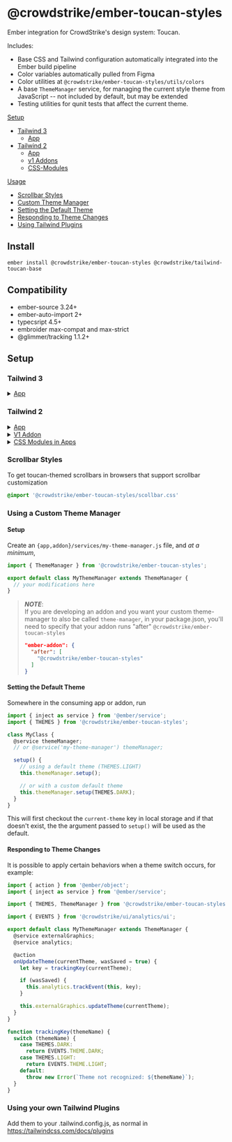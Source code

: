 # @crowdstrike/ember-toucan-styles

Ember integration for CrowdStrike's design system: Toucan.

Includes:
- Base CSS and Tailwind configuration automatically integrated into the Ember build pipeline
- Color variables automatically pulled from Figma
- Color utilities at `@crowdstrike/ember-toucan-styles/utils/colors`
- A base `ThemeManager` service, for managing the current style theme from JavaScript -- not included by default, but may be extended
- Testing utilities for qunit tests that affect the current theme.

[Setup](#setup)
  - [Tailwind 3](#tailwind-3)
    - [App](#app-tailwind-3)
  - [Tailwind 2](#tailwind-2)
    - [App](#app-tailwind-2)
    - [v1 Addons](#v1addon-tailwind-2)
    - [CSS-Modules](#css-modules)

[Usage](#usage)
  - [Scrollbar Styles](#scrollbar-styles)
  - [Custom Theme Manager](#using-a-custom-theme-manager)
  - [Setting the Default Theme](#setting-the-default-theme)
  - [Responding to Theme Changes](#responding-to-theme-changes)
  - [Using Tailwind Plugins](#using-your-own-tailwind-plugins)


## Install

```
ember install @crowdstrike/ember-toucan-styles @crowdstrike/tailwind-toucan-base
```

## Compatibility

- ember-source 3.24+
- ember-auto-import 2+
- typecsript 4.5+
- embroider max-compat and max-strict
- @glimmer/tracking 1.1.2+

## Setup

### Tailwind 3

<details><summary>
  <a name="#app-tailwind-3" href="#app-tailwind-3">App</a>
</summary>

1. Create an ember app.
   You don't have to start with a fresh ember app!

2. Add tailwind however you like.
  An easy approach is
  ```bash
  # In your terminal
  npx ember-apply tailwind
  ```

3. Install this library.
  ```bash
  # In your terminal
  pnpm add @crowdstrike/ember-toucan-styles @crowdstrike/tailwind-toucan-base
  ```

4. Add the toucan-base plugin to your tailwind config's plugin list.
  ```js
  // config/tailwind/tailwind.config.js
  'use strict';

  const path = require('path');

  const appRoot = path.join(__dirname, '../../');
  const appEntry = path.join(appRoot, 'app');
  const relevantFilesGlob = '**/*.{html,js,ts,hbs,gjs,gts}';

  module.exports = {
    content: [path.join(appEntry, relevantFilesGlob)],
    theme: {
      extend: {},
    },
    presets: [
      require('@crowdstrike/tailwind-toucan-base')
    ],
    safelist: [
      'theme-dark',
      'theme-light',
    ]
  };

  ```

5. Create a button to toggle the theme.
  ```bash
  # In your terminal
  ember g theme-toggle -gc
  ```

6. Add code to theme-toggle to toggle the theme (and to observe that the theme is toggling).
  Today, Toucan only supports light and dark mode, so this toggle will flip between the light theme and dark theme.
  ```js
  // app/components/theme-toggle.js
  import Component from '@glimmer/component';
  import { service } from '@ember/service';

  export default class DemoComponent extends Component {
    @service themeManager;

    toggle = () => this.themeManager.toggleTheme();
  }
  ```
  ```hbs
  {{! app/components/theme-toggle.hbs }}
  <button
    class="
      flex whitespace-nowrap bg-surface-base type-md-tight text-titles-and-attributes
      focus:outline-none p-2 rounded"
    {{on 'click' this.toggle}}
  >
    toggle
  </button>
  ```

  More of our colors and tailwind classes can be found here: https://tailwind-toucan-base.pages.dev/


7. Invoke `<ThemeToggle>` in `app/templates/application.hbs`.
  ```hbs
  <ThemeToggle />
  ```

8. Start both the ember dev server and the tailwind build.
  ```bash
  # in terminal 1
  pnpm start
  # in terminal 2
  pnpm tailwind:watch
  ```

9. A local server will boot at `http://localhosts:4200` and clicking the rendered button will toggle the background color.


------------------------------

Note that if you're using embroider + webpack, you also have the option to follow the popular guides on setting up tailwind with webpack

</details>

### Tailwind 2

<details><summary>
  <a name="#app-tailwind-2" href="#app-tailwind-2">App</a>
</summary>


To configure an Ember App, modify:
 - ember-cli-build.js

```cjs
const EmberApp = require('ember-cli/lib/broccoli/ember-app');

const { configureTailwind } = require('@crowdstrike/ember-toucan-styles');

const tailwindConfig = require('./tailwind.config');

module.exports = function (defaults) {
  let app = new EmberApp(defaults, {
    ...configureTailwind({ tailwindConfig }),
  });

  return app.toTree();
};
```

-  app/styles/app.css

```css
@tailwind base;
@tailwind components;
@tailwind utilities;
```

NOTE: if you're also using css-modules, you'll want to import the css-modules
output before `@tailwind base;`


</details>

<details><summary>
  <a name="#v1addon-tailwind-2" href="#v1addon-tailwind-2">V1 Addon</a>
</summary>

```cjs
// ember-cli-build.js

const EmberAddon = require('ember-cli/lib/broccoli/ember-addon');

const { configureTailwind } = require('@crowdstrike/ember-toucan-styles');

const tailwindConfig = require('./tailwind.config');

module.exports = function (defaults) {
  let app = new EmberAddon(defaults, {
    ...configureTailwind({ tailwindConfig }),
  });

  return app.toTree();
};
```

```css
/* tests/dummy/app/styles/app.css */
@tailwind base;
@tailwind components;
@tailwind utilities;
```

Add `ember-cli-postcss` to your `devDependencies`

And lastly, for tests in your addon to have colors, you'll need to set either
`theme-light` or `theme-dark` on the body class.

</details>


<details><summary>
  <a name="#css-modules" href="#css-modules">CSS Modules in Apps</a>
</summary>

It is recommended to avoid CSS-Modules, as Tailwind is very flexible -- it may
require a different approach to achieve the stylistic goal though.

Follow these steps:
 - remove `ember-cli-postcss` from your addon
 - install `ember-css-modules`
 - change `ember-cli-build.js`

    ```diff
    -const { configureTailwind } = require('@crowdstrike/ember-toucan-styles');
    +const { configureCSSModules } = require('@crowdstrike/ember-toucan-styles');
    ```

    To use this in an addon, you'll want to apply these to the `options` object of the v1 addon's index.js.
    V2 Addons do not support app-build modifications, so the app would need to configure css-modules support.


## Usage

Components may be written following [the tailwind documentation](https://tailwindcss.com/docs/height/#app).
Common CSS classes provided by the Toucan preset for Tailwind can be [viewed here](https://tailwind-toucan-base.pages.dev/)
( [Source Code here](https://github.com/CrowdStrike/tailwind-toucan-base) ).

Example:

```hbs
<button
  class="
    flex whitespace-nowrap bg-transparent type-md-tight text-titles-and-attributes
    focus:outline-none"
  type="button"
>
  A Button!
</button>
```

</details>

### Scrollbar Styles

To get toucan-themed scrollbars in browsers that support scrollbar customization

```css
@import '@crowdstrike/ember-toucan-styles/scollbar.css'
```

### Using a Custom Theme Manager

#### Setup

Create an `{app,addon}/services/my-theme-manager.js` file, and _at a minimum_,

```js
import { ThemeManager } from '@crowdstrike/ember-toucan-styles';

export default class MyThemeManager extends ThemeManager {
  // your modifications here
}
```

> _**NOTE**_:<br>
> If you are developing an addon and you want your custom theme-manager to also be called `theme-manager`, in your package.json, you'll need to specify that your addon runs "after" `@crowdstrike/ember-toucan-styles`
>```json
> "ember-addon": {
>   "after": [
>     "@crowdstrike/ember-toucan-styles"
>   ]
> }
> ```


#### Setting the Default Theme

Somewhere in the consuming app or addon, run

```js
import { inject as service } from '@ember/service';
import { THEMES } from '@crowdstrike/ember-toucan-styles';

class MyClass {
  @service themeManager;
  // or @service('my-theme-manager') themeManager;

  setup() {
    // using a default theme (THEMES.LIGHT)
    this.themeManager.setup();

    // or with a custom default theme
    this.themeManager.setup(THEMES.DARK);
  }
}
```

This will first checkout the `current-theme` key in local storage and if that doesn't exist, the the argument passed to `setup()` will be used as the default.


#### Responding to Theme Changes

It is possible to apply certain behaviors when a theme switch occurs, for example:

```js
import { action } from '@ember/object';
import { inject as service } from '@ember/service';

import { THEMES, ThemeManager } from '@crowdstrike/ember-toucan-styles';

import { EVENTS } from '@crowdstrike/ui/analytics/ui';

export default class MyThemeManager extends ThemeManager {
  @service externalGraphics;
  @service analytics;

  @action
  onUpdateTheme(currentTheme, wasSaved = true) {
    let key = trackingKey(currentTheme);

    if (wasSaved) {
      this.analytics.trackEvent(this, key);
    }

    this.externalGraphics.updateTheme(currentTheme);
  }
}

function trackingKey(themeName) {
  switch (themeName) {
    case THEMES.DARK:
      return EVENTS.THEME.DARK;
    case THEMES.LIGHT:
      return EVENTS.THEME.LIGHT;
    default:
      throw new Error(`Theme not recognized: ${themeName}`);
  }
}
```

### Using your own Tailwind Plugins

Add them to your .tailwind.config.js, as normal in https://tailwindcss.com/docs/plugins

